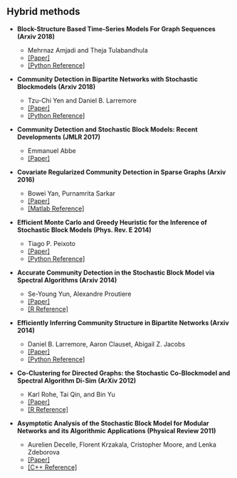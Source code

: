 ## Hybrid methods

- **Block-Structure Based Time-Series Models For Graph Sequences (Arxiv 2018)**
  - Mehrnaz Amjadi and Theja Tulabandhula
  - [[Paper]](https://arxiv.org/pdf/1804.08796v2.pdf)
  - [[Python Reference]](https://github.com/thejat/dynamic-network-growth-models)
  
- **Community Detection in Bipartite Networks with Stochastic Blockmodels (Arxiv 2018)**
  - Tzu-Chi Yen and Daniel B. Larremore
  - [[Paper]](https://arxiv.org/abs/2001.11818)
  - [[Python Reference]](https://github.com/junipertcy/bipartiteSBM)

- **Community Detection and Stochastic Block Models: Recent Developments (JMLR 2017)**
  - Emmanuel Abbe
  - [[Paper]](https://arxiv.org/pdf/1703.10146v1.pdf)
  
- **Covariate Regularized Community Detection in Sparse Graphs (Arxiv 2016)**
  - Bowei Yan, Purnamrita Sarkar
  - [[Paper]](https://arxiv.org/abs/1607.02675v4)
  - [[Matlab Reference]](https://github.com/boweiYan/SDP_SBM_unbalanced_size)

- **Efficient Monte Carlo and Greedy Heuristic for the Inference of Stochastic Block Models (Phys. Rev. E 2014)**
  - Tiago P. Peixoto
  - [[Paper]](https://arxiv.org/pdf/1310.4378)
  - [[Python Reference]](https://github.com/graphchallenge/GraphChallenge/tree/master/StochasticBlockPartition)

- **Accurate Community Detection in the Stochastic Block Model via Spectral Algorithms (Arxiv 2014)**
  - Se-Young Yun, Alexandre Proutiere
  - [[Paper]](https://arxiv.org/abs/1412.7335)
  - [[R Reference]](https://github.com/Jantg/Community_Detection)
  
- **Efficiently Inferring Community Structure in Bipartite Networks (Arxiv 2014)**
  - Daniel B. Larremore, Aaron Clauset, Abigail Z. Jacobs
  - [[Paper]](https://arxiv.org/abs/1403.2933)
  - [[Python Reference]](https://github.com/sayali-sonawane/LinkPrediction)

- **Co-Clustering for Directed Graphs: the Stochastic Co-Blockmodel and Spectral Algorithm Di-Sim (ArXiv 2012)**
  - Karl Rohe, Tai Qin, and Bin Yu
  - [[Paper]](https://arxiv.org/abs/1204.2296)
  - [[R Reference]](https://github.com/karlrohe/disim)
  
- **Asymptotic Analysis of the Stochastic Block Model for Modular Networks and its Algorithmic Applications (Physical Review 2011)**
  - Aurelien Decelle, Florent Krzakala, Cristopher Moore, and Lenka Zdeborova
  - [[Paper]](https://arxiv.org/abs/1109.3041)
  - [[C++ Reference]](https://github.com/junipertcy/sbm-bp)